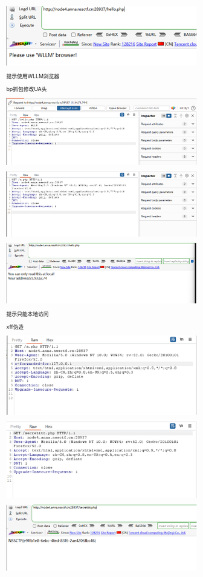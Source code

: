 ![image-20250403172603060](./assets/image-20250403172603060.png)

提示使用WLLM浏览器



bp抓包修改UA头

![image-20250403172636165](./assets/image-20250403172636165.png)



![image-20250403172640365](./assets/image-20250403172640365.png)





![image-20250403172648340](./assets/image-20250403172648340.png)

提示只能本地访问

xff伪造

![image-20250403172721965](./assets/image-20250403172721965.png)

![image-20250403172728669](./assets/image-20250403172728669.png)



![image-20250403172736817](./assets/image-20250403172736817.png)